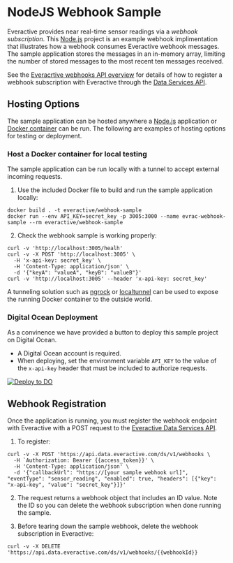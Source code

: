 # NodeJS Webhook Sample

Everactive provides near real-time sensor readings via a *webhook subscription*. 
This [Node.js](https://nodejs.org) project is an example webhook implimentation that illustrates how a webhook consumes Everactive webhook messages. 
The sample application stores the messages in an in-memory array, limiting the number of stored messages to the most recent ten messages received.

See the [Everacrtive webhooks API overview](https://everactive-ds-docs.readme.io/reference/webhooks-overview) for details of how to register a webhook subscription with Everactive through the [Data Services API](https://dash.readme.com/project/everactive-ds-docs/v1.0/refs/data-services-api-overview).

## Hosting Options

The sample application can be hosted anywhere a [Node.js](https://nodejs.org) application or [Docker container](https://hub.docker.com) can be run. 
The following are examples of hosting options for testing or deployment.

### Host a Docker container for local testing 

The sample application can be run locally with a tunnel to accept external incoming requests.

1. Use the included Docker file to build and run the sample application locally:

```
docker build . -t everactive/webhook-sample
docker run --env API_KEY=secret_key -p 3005:3000 --name evrac-webhook-sample --rm everactive/webhook-sample
```

2. Check the webhook sample is working properly:

```
curl -v 'http://localhost:3005/healh'
curl -v -X POST 'http://localhost:3005' \
  -H 'x-api-key: secret_key' \
  -H 'Content-Type: application/json' \
  -d '{"keyA": "valueA", "keyB": "valueB"}'
curl -v 'http://localhost:3005' --header 'x-api-key: secret_key'
```

A tunneling solution such as [ngrock](https://ngrock.com) or [localtunnel](https://github.com/localtunnel/localtunnel) can be used to expose the running Docker container to the outside world.

### Digital Ocean Deployment

As a convinence we have provided a button to deploy this sample project on Digital Ocean. 

- A Digital Ocean account is required.
- When deploying, set the environment variable `API_KEY` to the value of the `x-api-key` header that must be included to authorize requests.

[![Deploy to DO](https://www.deploytodo.com/do-btn-blue.svg)](https://cloud.digitalocean.com/apps/new?repo=https://github.com/everactive/nodejs-webhook-sample.git/tree/main)

## Webhook Registration

Once the application is running, you must register the webhook endpoint with Everactive with a POST request to the [Everactive Data Services API](https://everactive-ds-docs.readme.io/reference/post-webhooks). 

1. To register:

```
curl -v -X POST 'https://api.data.everactive.com/ds/v1/webhooks \
  -H `Authorization: Bearer {{access_token}}' \
  -H 'Content-Type: application/json' \
  -d '{"callbackUrl": "https://[your sample webhook url]", "eventType": "sensor_reading", "enabled": true, "headers": [{"key": "x-api-key", "value": "secret_key"}]}'
```

2. The request returns a webhook object that includes an ID value. Note the ID so you can delete the webhook subscription when done running the sample.

3. Before tearing down the sample webhook, delete the webhook subscription in Everactive:

```
curl -v -X DELETE 'https://api.data.everactive.com/ds/v1/webhooks/{{webhookId}}
```
